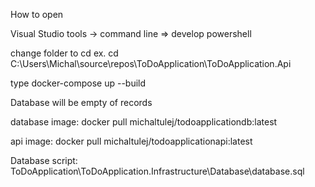 How to open

Visual Studio
tools -> command line => develop powershell

change folder to cd ex. cd C:\Users\Michal\source\repos\ToDoApplication\ToDoApplication.Api

type
docker-compose up --build

Database will be empty of records

database image: docker pull michaltulej/todoapplicationdb:latest




api image:      docker pull michaltulej/todoapplicationapi:latest




Database script: ToDoApplication\ToDoApplication.Infrastructure\Database\database.sql








